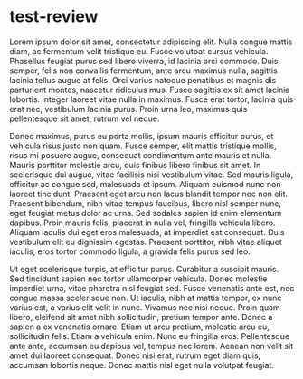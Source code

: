 # test-review

Lorem ipsum dolor sit amet, consectetur adipiscing elit. Nulla congue mattis diam, ac fermentum velit tristique eu. Fusce volutpat cursus vehicula. Phasellus feugiat purus sed libero viverra, id lacinia orci commodo. Duis semper, felis non convallis fermentum, ante arcu maximus nulla, sagittis lacinia tellus augue at felis. Orci varius natoque penatibus et magnis dis parturient montes, nascetur ridiculus mus. Fusce sagittis ex sit amet lacinia lobortis. Integer laoreet vitae nulla in maximus. Fusce erat tortor, lacinia quis erat nec, vestibulum lacinia purus. Proin urna leo, maximus quis pellentesque sit amet, rutrum vel neque.

Donec maximus, purus eu porta mollis, ipsum mauris efficitur purus, et vehicula risus justo non quam. Fusce semper, elit mattis tristique mollis, risus mi posuere augue, consequat condimentum ante mauris et nulla. Mauris porttitor molestie arcu, quis finibus libero finibus sit amet. In scelerisque dui augue, vitae facilisis nisi vestibulum vitae. Sed mauris ligula, efficitur ac congue sed, malesuada et ipsum. Aliquam euismod nunc non laoreet tincidunt. Praesent eget arcu non lacus blandit tempor nec non elit. Praesent bibendum, nibh vitae tempus faucibus, libero nisl semper nunc, eget feugiat metus dolor ac urna. Sed sodales sapien id enim elementum dapibus. Proin mauris felis, placerat in nulla vel, fringilla vehicula libero. Aliquam iaculis dui eget eros malesuada, at imperdiet est consequat. Duis vestibulum elit eu dignissim egestas. Praesent porttitor, nibh vitae aliquet iaculis, eros tortor commodo ligula, a gravida felis purus sed leo.

Ut eget scelerisque turpis, at efficitur purus. Curabitur a suscipit mauris. Sed tincidunt sapien nec tortor ullamcorper vehicula. Donec molestie imperdiet urna, vitae pharetra nisl feugiat sed. Fusce venenatis ante est, nec congue massa scelerisque non. Ut iaculis, nibh at mattis tempor, ex nunc varius est, a varius elit velit in nunc. Vivamus nec nisi neque. Proin quam libero, eleifend sit amet nibh sollicitudin, pretium tempor ante. Donec a sapien a ex venenatis ornare. Etiam ut arcu pretium, molestie arcu eu, sollicitudin felis. Etiam a vehicula enim. Nunc eu fringilla eros. Pellentesque ante ante, accumsan eu dapibus vel, tempus nec lorem. Aenean non velit sit amet dui laoreet consequat. Donec nisi erat, rutrum eget diam quis, accumsan lobortis neque. Donec mattis nisl eget nulla volutpat feugiat.

